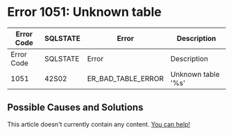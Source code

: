 
# Error 1051: Unknown table


| Error Code | SQLSTATE | Error | Description |
| --- | --- | --- | --- |
| Error Code | SQLSTATE | Error | Description |
| 1051 | 42S02 | ER_BAD_TABLE_ERROR | Unknown table '%s' |




## Possible Causes and Solutions


This article doesn't currently contain any content. [You can help!](/en/writing-and-editing-knowledge-base-articles/)

